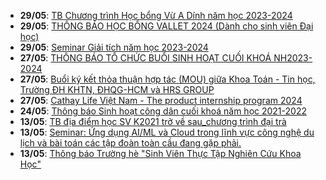  - **29/05**: [TB Chương trình Học bổng Vừ A Dính năm học 2023-2024](https://math.hcmus.edu.vn/tin-tức/tin-học-bổng-việc-làm/936-tb-chương-trình-học-bổng-vừ-a-dính-năm-học-2023-2024)
 - **29/05**: [THÔNG BÁO HỌC BỔNG VALLET 2024 (Dành cho sinh viên Đại học)](https://math.hcmus.edu.vn/tin-tức/tin-học-bổng-việc-làm/935-thông-báo-học-bổng-vallet-2024-dành-cho-sinh-viên-đại-học)
 - **29/05**: [Seminar Giải tích năm học 2023-2024](https://math.hcmus.edu.vn/tin-tức/tin-nghiên-cứu/934-seminar-giải-tích-năm-học-2023-2024)
 - **27/05**: [THÔNG BÁO TỔ CHỨC BUỔI SINH HOẠT CUỐI KHOÁ NH2023-2024](https://math.hcmus.edu.vn/tin-tức/tin-giáo-vụ/927-thông-báo-tổ-chức-buổi-sinh-hoạt-cuối-khoá-nh2023-2024)
 - **27/05**: [Buổi ký kết thỏa thuận hợp tác (MOU) giữa Khoa Toán - Tin học, Trường ĐH KHTN, ĐHQG-HCM và HRS GROUP](https://math.hcmus.edu.vn/tin-tức/thông-tin-toán-tin-học/932-buổi-ký-kết-thỏa-thuận-hợp-tác-mou-giữa-khoa-toán-tin-học,-trường-đh-khtn,-đhqg-hcm-và-hrs-group-việt-nam)
 - **27/05**: [Cathay Life Việt Nam - The product internship program 2024](https://math.hcmus.edu.vn/tin-tức/tin-học-bổng-việc-làm/931-cathay-life-việt-nam-the-product-internship-program-2024)
 - **24/05**: [Thông báo Sinh hoạt công dân cuối khoá năm học 2021-2022](https://math.hcmus.edu.vn/tin-tức/tin-giáo-vụ/588-thông-báo-sinh-hoạt-công-dân-cuối-khoá-năm-học-2021-2022)
 - **13/05**: [TB địa điểm học SV K2021 trở về sau_chương trình đại trà](https://math.hcmus.edu.vn/tin-tức/tin-giáo-vụ/930-tb-địa-điểm-học-sv-k2021-trở-về-sau_chương-trình-đại-trà)
 - **13/05**: [Seminar: Ứng dụng AI/ML và Cloud trong lĩnh vực công nghệ du lịch và bài toán các tập đoàn toàn cầu đang gặp phải.](https://math.hcmus.edu.vn/tin-tức/thông-tin-toán-tin-học/929-seminar-ứng-dụng-ai-ml-và-cloud-trong-lĩnh-vực-công-nghệ-du-lịch-và-bài-toán-các-tập-đoàn-toàn-cầu-đang-gặp-phải)
 - **13/05**: [Thông báo Trường hè "Sinh Viên Thực Tập Nghiên Cứu Khoa Học"](https://math.hcmus.edu.vn/tin-tức/thông-tin-toán-tin-học/928-thông-báo-trường-hè-sinh-viên-thực-tập-nghiên-cứu-khoa-học)
